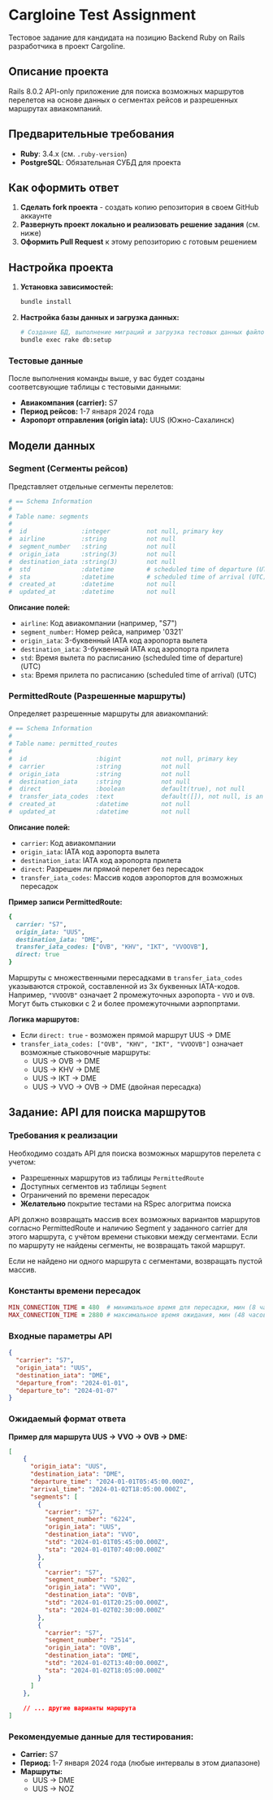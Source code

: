 # Cargloine Test Assignment

Тестовое задание для кандидата на позицию Backend Ruby on Rails разработчика в проект Cargoline.

## Описание проекта

Rails 8.0.2 API-only приложение для поиска возможных маршрутов перелетов на основе данных о сегментах рейсов и разрешенных маршрутах авиакомпаний.

## Предварительные требования

- **Ruby**: 3.4.x (см. `.ruby-version`)
- **PostgreSQL**: Обязательная СУБД для проекта

## Как оформить ответ

1. **Сделать fork проекта** - создать копию репозитория в своем GitHub аккаунте
2. **Развернуть проект локально и реализовать решение задания** (см. ниже)
3. **Оформить Pull Request** к этому репозиторию с готовым решением

## Настройка проекта

1. **Установка зависимостей:**
   ```bash
   bundle install
   ```

2. **Настройка базы данных и загрузка данных:**
   ```bash
   # Создание БД, выполнение миграций и загрузка тестовых данных файлов
   bundle exec rake db:setup
   ```

### Тестовые данные

После выполнения команды выше, у вас будет созданы соответсвующие таблицы с тестовыми данными:

- **Авиакомпания (carrier):** S7
- **Период рейсов:** 1-7 января 2024 года  
- **Аэропорт отправления (origin iata):** UUS (Южно-Сахалинск)
   

## Модели данных

### Segment (Сегменты рейсов)
Представляет отдельные сегменты перелетов:

```ruby
# == Schema Information
#
# Table name: segments
#
#  id               :integer          not null, primary key
#  airline          :string           not null
#  segment_number   :string           not null
#  origin_iata      :string(3)        not null
#  destination_iata :string(3)        not null
#  std              :datetime         # scheduled time of departure (UTC)
#  sta              :datetime         # scheduled time of arrival (UTC)
#  created_at       :datetime         not null
#  updated_at       :datetime         not null
```

**Описание полей:**
- `airline`: Код авиакомпании (например, "S7")
- `segment_number`: Номер рейса, например '0321'
- `origin_iata`: 3-буквенный IATA код аэропорта вылета
- `destination_iata`: 3-буквенный IATA код аэропорта прилета
- `std`: Время вылета по расписанию (scheduled time of departure) (UTC)
- `sta`: Время прилета по расписанию (scheduled time of arrival) (UTC)

### PermittedRoute (Разрешенные маршруты)
Определяет разрешенные маршруты для авиакомпаний:

```ruby
# == Schema Information
#
# Table name: permitted_routes
#
#  id                   :bigint           not null, primary key
#  carrier              :string           not null
#  origin_iata          :string           not null
#  destination_iata     :string           not null
#  direct               :boolean          default(true), not null
#  transfer_iata_codes  :text             default([]), not null, is an Array
#  created_at           :datetime         not null
#  updated_at           :datetime         not null
```

**Описание полей:**
- `carrier`: Код авиакомпании
- `origin_iata`: IATA код аэропорта вылета
- `destination_iata`: IATA код аэропорта прилета
- `direct`: Разрешен ли прямой перелет без пересадок
- `transfer_iata_codes`: Массив кодов аэропортов для возможных пересадок

**Пример записи PermittedRoute:**
```ruby
{
  carrier: "S7",
  origin_iata: "UUS",
  destination_iata: "DME",
  transfer_iata_codes: ["OVB", "KHV", "IKT", "VVOOVB"],
  direct: true
}
```

Маршруты с множественными пересадками в `transfer_iata_codes` указываются строкой, составленной из 3х буквенных IATA-кодов. Например, `"VVOOVB"` означает 2 промежуточных аэропорта - `VVO`  и `OVB`. 
Могут быть стыковки с 2 и более промежуточными аэрпопртами.

**Логика маршрутов:**
- Если `direct: true` - возможен прямой маршрут UUS → DME
- `transfer_iata_codes: ["OVB", "KHV", "IKT", "VVOOVB"]` означает возможные стыковочные маршруты:
  - UUS → OVB → DME
  - UUS → KHV → DME  
  - UUS → IKT → DME
  - UUS → VVO → OVB → DME (двойная пересадка)

## Задание: API для поиска маршрутов

### Требования к реализации

Необходимо создать API для поиска возможных маршрутов перелета с учетом:
- Разрешенных маршрутов из таблицы `PermittedRoute`
- Доступных сегментов из таблицы `Segment`
- Ограничений по времени пересадок
- **Желательно** покрытие тестами на RSpec алогритма поиска

API должно возвращать массив всех возможных вариантов маршрутов согласно PermittedRoute и наличию Segment у заданного carrier для этого маршрута, с учётом времени стыковки между сегментами.
Если по маршруту не найдены сегменты, не возвращать такой маршрут. 

Если не найдено ни одного маршрута с сегментами, возвращать пустой массив.

### Константы времени пересадок

```ruby
MIN_CONNECTION_TIME = 480  # минимальное время для пересадки, мин (8 часов)
MAX_CONNECTION_TIME = 2880 # максимальное время ожидания, мин (48 часов)
```

### Входные параметры API

```json
{
  "carrier": "S7",
  "origin_iata": "UUS", 
  "destination_iata": "DME",
  "departure_from": "2024-01-01",
  "departure_to": "2024-01-07"
}
```

### Ожидаемый формат ответа



**Пример для маршрута UUS → VVO → OVB → DME:**

```json
[
    {
      "origin_iata": "UUS",
      "destination_iata": "DME", 
      "departure_time": "2024-01-01T05:45:00.000Z",
      "arrival_time": "2024-01-02T18:05:00.000Z",
      "segments": [
        {
          "carrier": "S7",
          "segment_number": "6224",
          "origin_iata": "UUS",
          "destination_iata": "VVO",
          "std": "2024-01-01T05:45:00.000Z",
          "sta": "2024-01-01T07:40:00.000Z"
        },
        {
          "carrier": "S7", 
          "segment_number": "5202",
          "origin_iata": "VVO",
          "destination_iata": "OVB",
          "std": "2024-01-01T20:25:00.000Z",
          "sta": "2024-01-02T02:30:00.000Z"
        },
        {
          "carrier": "S7",
          "segment_number": "2514", 
          "origin_iata": "OVB",
          "destination_iata": "DME",
          "std": "2024-01-02T13:40:00.000Z",
          "sta": "2024-01-02T18:05:00.000Z"
        }
      ]
    },
    
    // ... другие варианты маршрута
]
```


### Рекомендуемые данные для тестирования:

- **Carrier:** S7
- **Период:** 1-7 января 2024 года (любые интервалы в этом диапазоне)
- **Маршруты:**
  - UUS → DME 
  - UUS → NOZ 

